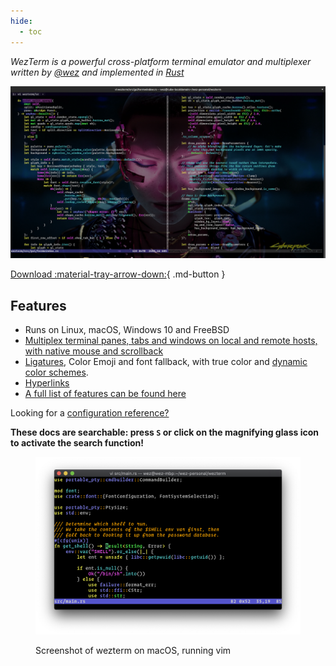 ```yaml
---
hide:
  - toc
---
```


*WezTerm is a powerful cross-platform terminal emulator and multiplexer written by <a href="https://github.com/wez/">@wez</a> and implemented in <a href="https://www.rust-lang.org/">Rust</a>*

![Screenshot](screenshots/wezterm-vday-screenshot.png)

[Download :material-tray-arrow-down:](installation.md){ .md-button }

## Features

* Runs on Linux, macOS, Windows 10 and FreeBSD
* [Multiplex terminal panes, tabs and windows on local and remote hosts, with native mouse and scrollback](multiplexing.md)
* <a href="https://github.com/tonsky/FiraCode#fira-code-monospaced-font-with-programming-ligatures">Ligatures</a>, Color Emoji and font fallback, with true color and [dynamic color schemes](config/appearance.md).
* [Hyperlinks](hyperlinks.md)
* [A full list of features can be found here](features.md)

Looking for a [configuration reference?](config/files.md)

**These docs are searchable: press `S` or click on the magnifying glass icon
to activate the search function!**

<figure markdown>

![Screenshot](screenshots/two.png)

<figcaption>Screenshot of wezterm on macOS, running vim</figcaption>
</figure>
